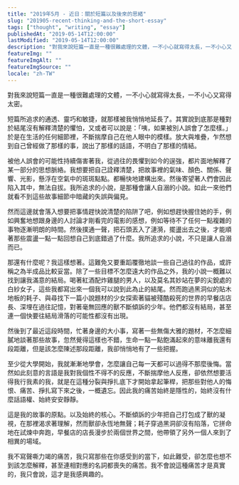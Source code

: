 ```yaml
---
title: "2019年5月 - 近日：關於短篇以及後來的思緒"
slug: "201905-recent-thinking-and-the-short-essay"
tags: ["thought", "writing", "essay"]
publishedAt: "2019-05-14T12:00:00"
lastModified: "2019-05-14T12:00:00"
description: "對我來說短篇一直是一種很難處理的文體，一不小心就寫得太長，一不小心又寫得太密"
featureImg: ""
featureImgAlt: ""
featureImgSource: ""
locale: "zh-TW"
---
```


對我來說短篇一直是一種很難處理的文體，一不小心就寫得太長，一不小心又寫得太密。

短篇所追求的通透、靈巧和敏捷，就那樣被我悄悄地延長了。其實說到底那是種對於結尾沒有解釋清楚的懼怕，又或者可以說是：「咦，如果被別人誤會了怎麼樣。」於是在生活的任何細節裡，不斷揣摩自己在他人眼中的模樣。放大與堆疊，乍然想到自己曾經做了那樣的事，說出了那樣的話語，不明白了那樣的情結。

被他人誤會的可能性持續傷害著我，從過往的畏懼到如今的逞強，都片面地解釋了某一部分的思想脈絡。我想要把自己詮釋清楚，把故事裡的氣味、顏色、關係、聲響、光影，懸浮在空氣中的斑斑點點。都暢快地建構出來。然後寄望著人們會因此陷入其中，無法自拔。我所追求的小說，是那種會讓人自溺的小說。如此一來他們就看不到這些故事細節中暗藏的失誤與偏見。

然而這邊就會落入想要把事情趕快說清楚的陷阱了吧，例如想趕快握住她的手，例如興奮地想跟身邊的人討論才剛看完的電影的感想，例如等待不了任何一點複雜的事物逐漸明朗的時間。然後撲通一聲，把石頭丟入了漣漪，擺盪出去之後，才能順著那些震盪一點一點回想自己到底錯過了什麼。我所追求的小說，不只是讓人自溺而已。

那還有什麼呢？我這樣想著。這難免又要重蹈覆徹地談一些自己過往的作品，或許稱之為半成品比較妥當。除了一些目標不怎麼遠大的作品之外，我的小說一概難以找到讓我滿意的結局。喝著紅酒配炸雞腿的男人，以及莫名其妙站在夢的尖銳處的白紗女子，這些我都寫出來一個我可以說到此為止的結尾。然而跑過黑洞似的貼木地板的耗子、與尋找下一篇小說題材的少女探索著貓被殘酷殺死的世界的早餐店店長、深埋在過往記憶，對著毫無回應的獸不斷傾訴的少年。他們都沒有結局，甚至連一個快要往結局滑落的可能性都沒有出現。

然後到了最近這段時間，忙著身邊的大小事，寫著一些無傷大雅的題材，不怎麼細膩地談著那些故事，忽然覺得這樣也不錯，生命一點一點飽滿起來的意味離我還有段距離，但是該怎麼陳述那段距離，我卻悄悄地有了一些把握。

至少從大學開始，我就漸漸地學會，怎麼讓自己每一天都可以過得不那麼後悔。當然如此刻意的言語是我對我個性不得不的反應，不斷揣摩他人反應，卻依然想要活得我行我素的我，就是在這種分裂與掙扎底下才開始拿起筆桿，把那些對他人的悔恨、痛苦、掙扎寫下來之後，一概遺忘。因此我的痛苦始終是隱性的，始終沒有什麼話語權、始終安安靜靜。

這是我的故事的原點。以及始終的核心。不斷傾訴的少年把自己打包成了獸的凝視，在那裡渴求著理解，然而獸卻永恆地無聲；耗子穿過黑洞卻沒有陷落，它拼命地在試煉中奔跑，早餐店的店長漫步於兩個世界之間，他帶領了另外一個人來到了相異的場域。

我不寫聲嘶力竭的痛苦，我只寫那些在你感受到的當下，如此難受，卻怎麼也想不到該怎麼解釋，甚至連相對應的名詞都喪失的痛苦。我不會說這種痛苦才是真實的，我只會說，這才是我感興趣的。
